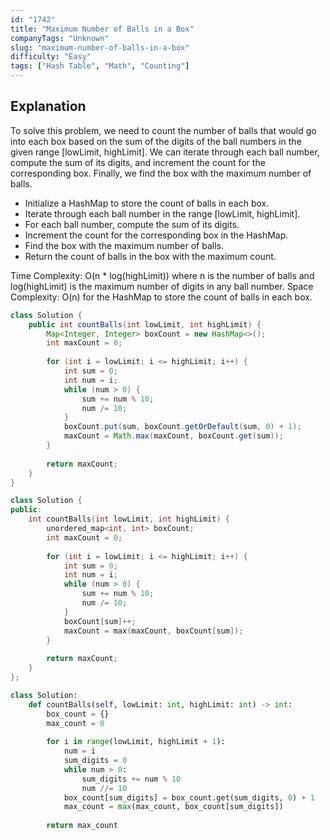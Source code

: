 ```yaml
---
id: "1742"
title: "Maximum Number of Balls in a Box"
companyTags: "Unknown"
slug: "maximum-number-of-balls-in-a-box"
difficulty: "Easy"
tags: ["Hash Table", "Math", "Counting"]
---
```


## Explanation
To solve this problem, we need to count the number of balls that would go into each box based on the sum of the digits of the ball numbers in the given range [lowLimit, highLimit]. We can iterate through each ball number, compute the sum of its digits, and increment the count for the corresponding box. Finally, we find the box with the maximum number of balls.

- Initialize a HashMap to store the count of balls in each box.
- Iterate through each ball number in the range [lowLimit, highLimit].
- For each ball number, compute the sum of its digits.
- Increment the count for the corresponding box in the HashMap.
- Find the box with the maximum number of balls.
- Return the count of balls in the box with the maximum count.

Time Complexity: O(n * log(highLimit)) where n is the number of balls and log(highLimit) is the maximum number of digits in any ball number.
Space Complexity: O(n) for the HashMap to store the count of balls in each box.
```java
class Solution {
    public int countBalls(int lowLimit, int highLimit) {
        Map<Integer, Integer> boxCount = new HashMap<>();
        int maxCount = 0;
        
        for (int i = lowLimit; i <= highLimit; i++) {
            int sum = 0;
            int num = i;
            while (num > 0) {
                sum += num % 10;
                num /= 10;
            }
            boxCount.put(sum, boxCount.getOrDefault(sum, 0) + 1);
            maxCount = Math.max(maxCount, boxCount.get(sum));
        }
        
        return maxCount;
    }
}
```

```cpp
class Solution {
public:
    int countBalls(int lowLimit, int highLimit) {
        unordered_map<int, int> boxCount;
        int maxCount = 0;
        
        for (int i = lowLimit; i <= highLimit; i++) {
            int sum = 0;
            int num = i;
            while (num > 0) {
                sum += num % 10;
                num /= 10;
            }
            boxCount[sum]++;
            maxCount = max(maxCount, boxCount[sum]);
        }
        
        return maxCount;
    }
};
```

```python
class Solution:
    def countBalls(self, lowLimit: int, highLimit: int) -> int:
        box_count = {}
        max_count = 0
        
        for i in range(lowLimit, highLimit + 1):
            num = i
            sum_digits = 0
            while num > 0:
                sum_digits += num % 10
                num //= 10
            box_count[sum_digits] = box_count.get(sum_digits, 0) + 1
            max_count = max(max_count, box_count[sum_digits])
        
        return max_count
```